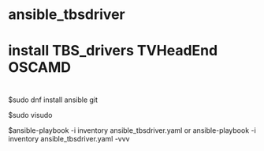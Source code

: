 # ansible_tbsdriver
# install TBS_drivers TVHeadEnd OSCAMD
#

$sudo dnf install ansible git

$sudo visudo

$ansible-playbook -i inventory ansible_tbsdriver.yaml or ansible-playbook -i inventory ansible_tbsdriver.yaml -vvv
